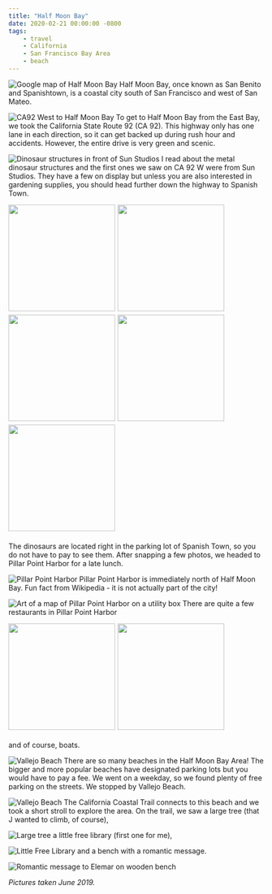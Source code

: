 ```yaml
---
title: "Half Moon Bay"
date: 2020-02-21 00:00:00 -0800
tags:
    - travel
    - California
    - San Francisco Bay Area
    - beach
---
```


![Google map of Half Moon Bay](https://i.imgur.com/m0QhIjX.png)
Half Moon Bay, once known as San Benito and Spanishtown, is a coastal city south of San Francisco and west of San Mateo.

![CA92 West to Half Moon Bay](https://i.imgur.com/pzrVKkF.jpg)
To get to Half Moon Bay from the East Bay, we took the California State Route 92 (CA 92). This highway only has one lane in each direction, so it can get backed up during rush hour and accidents. However, the entire drive is very green and scenic.

![Dinosaur structures in front of Sun Studios](https://i.imgur.com/ZNzT8uT.jpg)
I read about the metal dinosaur structures and the first ones we saw on CA 92 W were from Sun Studios. They have a few on display but unless you are also interested in gardening supplies, you should head further down the highway to Spanish Town.

<img style="float:left;height:15em;margin-right:1%;margin-bottom:.5em;" src="https://i.imgur.com/AoOrDPI.jpg" />
<img style="float:left;height:15em;margin-right:1%;margin-bottom:.5em;" src="https://i.imgur.com/4HCgfI9.jpg" />
<img style="float:left;height:15em;margin-right:1%;margin-bottom:.5em;" src="https://i.imgur.com/zAGind9.jpg" />
<img style="float:left;height:15em;margin-right:1%;margin-bottom:.5em;" src="https://i.imgur.com/S3PnSfw.jpg" />
<img style="float:left;height:15em;margin-right:1%;margin-bottom:.5em;" src="https://i.imgur.com/pLp7yRz.jpg" />

<div style="clear:both;"></div>

The dinosaurs are located right in the parking lot of Spanish Town, so you do not have to pay to see them. After snapping a few photos, we headed to Pillar Point Harbor for a late lunch.

![Pillar Point Harbor](https://i.imgur.com/tMlfeR4.jpg)
Pillar Point Harbor is immediately north of Half Moon Bay. Fun fact from Wikipedia - it is not actually part of the city!

![Art of a map of Pillar Point Harbor on a utility box](https://i.imgur.com/JkaHOBB.jpg)
There are quite a few restaurants in Pillar Point Harbor

<img style="float:left;height:15em;margin-right:1%;margin-bottom:.5em;" src="https://i.imgur.com/svHc9Xw.jpg" />
<img style="float:left;height:15em;margin-right:1%;margin-bottom:.5em;" src="https://i.imgur.com/ACgpU7M.jpg" />

<div style="clear:both;"></div>

and of course, boats.

![Vallejo Beach](https://i.imgur.com/ukFPmgA.jpg)
There are so many beaches in the Half Moon Bay Area! The bigger and more popular beaches have designated parking lots but you would have to pay a fee. We went on a weekday, so we found plenty of free parking on the streets. We stopped by Vallejo Beach.

![Vallejo Beach](https://i.imgur.com/ZmuVUji.jpg)
The California Coastal Trail connects to this beach and we took a short stroll to explore the area. On the trail, we saw a large tree (that J wanted to climb, of course),

![Large tree](https://i.imgur.com/1EOYHET.jpg)
a little free library (first one for me),

![Little Free Library](https://i.imgur.com/Ly5IpEg.jpg)
and a bench with a romantic message.

![Romantic message to Elemar on wooden bench](https://i.imgur.com/KDh2MTN.jpg)

*Pictures taken June 2019.*
